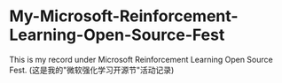 # My-Microsoft-Reinforcement-Learning-Open-Source-Fest
This is my record under Microsoft Reinforcement Learning Open Source Fest. (这是我的"微软强化学习开源节"活动记录)
